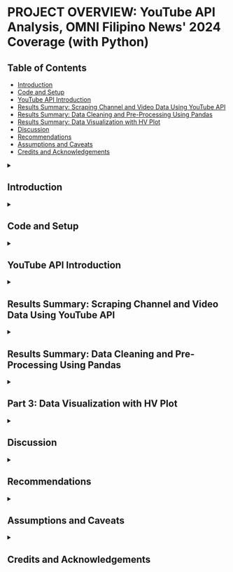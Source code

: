 # PROJECT OVERVIEW: YouTube API Analysis, OMNI Filipino News' 2024 Coverage (with Python)

## Table of Contents
* [Introduction](#introduction)
* [Code and Setup](#code-and-setup)
* [YouTube API Introduction](#youtube-api-introduction)
* [Results Summary: Scraping Channel and Video Data Using YouTube API](#results-summary-scraping-channel-and-video-data-using-youtube-api)
* [Results Summary: Data Cleaning and Pre-Processing Using Pandas](#results-summary-data-cleaning-and-pre-processing-using-pandas)
* [Results Summary: Data Visualization with HV Plot](#results-summary-data-visualization-with-hv-plot)
* [Discussion](#discussion)
* [Recommendations](#recommendations)
* [Assumptions and Caveats](#assumptions-and-caveats)
* [Credits and Acknowledgements](#credits-and-acknowledgements)

<details><summary><h2>Introduction</h2></summary> 
  <ul>
    <li>Used YouTube's API to extract data from OMNI Television's Filipino playlist (particularly its 2024 videos).</li>
    <li>OMNI, one of the largest multilingual media outlets in Canada, offers services in Tagalog ("Filipino"). Therefore, scraping data on their Filipino playlist to ascertain and discern potentially interesting insights on topics that mattered a lot to the Filipino Canadian community.</li>
    <li>Used Pandas, hvplot, and natural language processing to visualize the data.</li>

  </ul>

</details>
  
<details><summary><h2>Code and Setup</h2></summary> 
  <ul>
    <li><b>IDEs Used:</b> Google Colab, Jupyter Notebook</li>
    <li><b>Python Version:</b> 3.10.12</li>
    <li><b>Libraries and Packages:</b>
    <ul>
      <li><b>API Libraries: </b> YouTube (from pytube), googleapiclient.discovery, json, JSON (from IPython.display) </li>
      <li><b>Libraries for data manipulation and visualization: </b> pandas, datetime, numpy, hvplot, panel</li>
      <li><b>Libraries for natural language processing: </b> Image (from PIL), seaborn, matplotlib, WordCloud (from wordcloud), STOPWORDS (from wordcloud), ImageColorGeneratorplotly.express (from wordcloud)</li>
    </ul></li>
  </ul>

If you'd like to fork or run this locally:

```bash
git clone https://github.com/Francis-Calingo/YouTube-API-Analysis-OMNI-Filipino-News.git
cd YouTube-API-Analysis-OMNI-Filipino-News
```

To install Python requirements:
```bash
pip install -r requirements.txt
```


</details>

<details><summary><h2>YouTube API Introduction</h2></summary> 

<p>An application program interface (API) is a mechanism that allows for two computer applications to communicate and connect with each other. Many websites, from the National Hockey League to YouTube, have their own API, which allows local machines such as your laptop and mobile phone to access them and their data. In fact, for this project, YouTube API will be used, as it is a helpful tool in ascertaining a wide variety of data from YouTube channels, from its engagements to upload counts to qualitative data such as its most-liked comments. However, before beginning any project involving YouTube's API, one will need an API key. Instructions to receive the key are stipulated on its website: https://developers.google.com/youtube/v3/getting-started . A Google account is needed. Then, set a variable equal to the key for convenience. Keys are uniquely generated, so it will be different for each user.</p>

```python
# Get API key, see https://developers.google.com/youtube/v3/getting-started
api_key='AIzaSyD0yX1_guVPsz-Aol324Bl3aUFlh86b-hM'
```


</details>

<details><summary><h2>Results Summary: Scraping Channel and Video Data Using YouTube API</h2></summary> 

#### Channel data

<img src="https://github.com/Francis-Calingo/YouTube-API-Analysis-OMNI-Filipino-News/blob/main/Figures/Figure1.2.png"/>

#### Video Details of the Filipino playlist

<img src="https://github.com/Francis-Calingo/YouTube-API-Analysis-OMNI-Filipino-News/blob/main/Figures/Figure1.4.png"/>

</details>

<details><summary><h2>Results Summary: Data Cleaning and Pre-Processing Using Pandas</h2></summary> 


#### Filter for 2024 Videos

<img src="https://github.com/Francis-Calingo/YouTube-API-Analysis-OMNI-Filipino-News/blob/main/Figures/Figure2.1.png"/>

#### Group by Months

<p>The monthly average for each metric:</p>

<img src="https://github.com/Francis-Calingo/YouTube-API-Analysis-OMNI-Filipino-News/blob/main/Figures/Figure2.2.png"/>

<p>Monthly total uploads:</p>

<img src="https://github.com/Francis-Calingo/YouTube-API-Analysis-OMNI-Filipino-News/blob/main/Figures/Figure2.3.png"/>

<p>An extra operation for further analysis:</p>

<img src="https://github.com/Francis-Calingo/YouTube-API-Analysis-OMNI-Filipino-News/blob/main/Figures/Figure2.4.png"/>

#### Top 5 for Each Metric for 2024

<img src="https://github.com/Francis-Calingo/YouTube-API-Analysis-OMNI-Filipino-News/blob/main/Figures/Figure2.5.png"/>

<img src="https://github.com/Francis-Calingo/YouTube-API-Analysis-OMNI-Filipino-News/blob/main/Figures/Figure2.6.png"/>

#### Most Viewed Videos for Each Month

<img src="https://github.com/Francis-Calingo/YouTube-API-Analysis-OMNI-Filipino-News/blob/main/Figures/Figure2.7.png"/>

</details>

<details><summary><h2>Part 3: Data Visualization with HV Plot</h2></summary> 


#### Monthly Statistics

<img src="https://github.com/Francis-Calingo/YouTube-API-Analysis-OMNI-Filipino-News/blob/main/Figures/Figure3.1.png"/>

#### Top 5/Top 10 Tables

<img src="https://github.com/Francis-Calingo/YouTube-API-Analysis-OMNI-Filipino-News/blob/main/Figures/Figure3.2.png"/>


#### Histogram Visualization (Views)

<img src="https://github.com/Francis-Calingo/YouTube-API-Analysis-OMNI-Filipino-News/blob/main/Figures/Figure3.3.png"/>


#### Tagalog Language WordCloud of Titles (with STOPWORD)

<p>Generate a wordcloud to visualize the most commonly used words in the video titles (excluding  words from a custom STOPWORD list which blocks of certain words such as common words and geographical areas):</p>

<img src="https://github.com/Francis-Calingo/YouTube-API-Analysis-OMNI-Filipino-News/blob/main/Figures/Figure3.5.png"/>


</details>

<details><summary><h2>Discussion</h2></summary> 

* **Uploads peaked in the summer months, but total views, comments, and likes peaked near the end of 2024.** The higher upload amount in the summer may reflect the fact that the higher presence of community events in the late spring/summer months (especially in June, which is observed as Philippine Heritage Month in Canada) drives up OMNI News Filipino Edition's coverage capabilities, but the higher total engagements in the latter part of 2024 suggests that other topics are of greater importance and interest to the online Filipino Canadian community.
  
* **The Top 5 Most Viewed videos of 2024 all covered stories involving the conditions of the Filipino diaspora as a whole or at an individual level.** This suggests that migration topics remain of high interest to the Filipino diaspora.

* **The vast majority of videos garnered less than 20,000 views, with a select few garnering over 100,000.** In other words, OMNI Filipino coverage exceeding 20,000 views on YouTube would be considered viral.

* **Based on the WordCloud, it appears that words pertaining to cultural events (e.g., "festival", "Heritage Month") or migration (e.g., "caregiver", "international student") were the most frequently mentioned words amongst OMNI News Filipino's 2024 YouTube titles.** It appears that cultural events and migrations stories recieve the most coverage from OMNI News Filipino.

</details>

<details><summary><h2>Recommendations</h2></summary> 

<p>The findings may, at first, not much actionable insights from a public policy lens. Regardless, the findings can be helpful for research purposes, especially research in social science, demography, and ethnic media.</p>

* The increase in uploads during the summer did not translate over for engagements, which peaked around the end of the year. This suggests that the Filipino Canadian online community following OMNI News Filipino's coverage are more inclined towards more specific topics, which is highly possible given that more specific prominent events that occurred at the latter part of the year such as changes to the Canadian immigration system and political events and mobilizations in support of former Philippine President Rodrigo Duterte garnered high levels of engagements. That is something for researchers whose focus area is the Filipino Canadian community to consider, albeit, should be careful not to conflate Filipino Canadian online engagement with broad Filipino Canadian concensus.

* Migration stories or stories of Philippine nationals in Canada recieved the most views from 2024. This reflects the importance of the topic of migration to the community. Organizations and institutions conducting community outreach to the community-be it governmental, educational, healthcare, business, etc.-should draft strategies for effectively reaching out to the Filipino Canadian community, especially only.

* OMNI News Filipino's YouTube videos typically garner less than 20,000 views. There are many possible factors that could be the cause of this, so it would be difficult to ascertain or even hypothesize them. Regardless, this presents an opportunity to study media consumption of the Filipino Canadian community, and attempt to determine if the community as a whole is more inclined (whether by choice or due to accessibility reasons) to consume print media rather than digital media (and even for those that consume digital media, if they have a preference for English-language media).

* Stories covering cultural events and migration recieved the most coverage from OMNI News Filipino Edition. While covering such stories is important (and, as the plots show, migration stories remain deply important to the Filipino Canadian online community), it is important for the outlet to ensure that the outlet gives a fair amount of coverage to other topics that may also be just as pertinent to the Filipino Canadian community. Actions such as consistent availability and opportunities for community members to give feedback could help in that regard.

* The findings could be scaled up and productionized into an interactive online dashboard that OMNI News could utilize to engage with their viewers and grow their audience.

* OMNI News also has Italian, Punjabi, Arabic, Cantonese, and Mandarin editions. There is an opportunity to perform similar analyses on neach edition and attempt to ascertain online community engagement for their different language newscasts. This would be valuable, as it is possible that, given Canada's increasingly multicultural demographic, OMNI may seek to expand the number of languages they offer their newscasts in.

</details>

<details><summary><h2>Assumptions and Caveats</h2></summary> 
 
* Currently, there is a lack of NLP capabilities for Tagalog language. Which is why I had to manually create a STOPWORDS list based on my working knowledge of Tagalog, as well as the appearance of the WordCloud. Of course, that method presents limitations. Currently there are efforts to develop Tagalog NLP pipelines and libraries (for example, [calamanCY](https://github.com/ljvmiranda921/calamanCy), an attempt to develop a Tagalog NLP framework with spaCY), but they remain in their infancy and are lagrely untested.

* No sentiment analysis was performed on comments. The comments section is a mix of Tagalog and English, which would make any kind of analysis with current Python libraries (see above point). However, analyzing them would still be valuable.

* Engagement on OMNI News' Filipino YouTube channel may not be reflective of the wider online Filipino Canadian community, much less the Filipino Canadian community as a whole. More comprehensive analyses on other Tagalog media (digital and media) would be required.
  
</details>

<details><summary><h2>Credits and Acknowledgements</h2></summary> 

"Tabs — Panel v1.6.3." https://panel.holoviz.org/reference/layouts/Tabs.html

"Youtube API for Python: How to Create a Unique Data Portfolio Project". Uploaded by Thu Vu, 2022-01-22. YouTube, https://www.youtube.com/watch?v=D56_Cx36oGY

</details>

